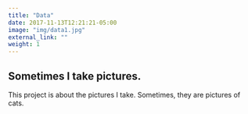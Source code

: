 ```yaml
---
title: "Data"
date: 2017-11-13T12:21:21-05:00
image: "img/data1.jpg"
external_link: ""
weight: 1
---
```


## Sometimes I take pictures.

This project is about the pictures I take. Sometimes, they are pictures of cats.